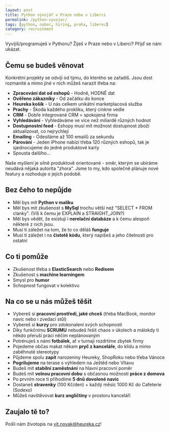 ```yaml
---
layout: post
title: Python vývojář v Praze nebo v Liberci
permalink: /python-vyvojar/
tags: [python, nabor, hiring, praha, liberec]
category: recruitment
---
```


Vyvíjíš/programuješ v Pythonu? Žiješ v Praze nebo v Liberci? Přijď se nám ukázat.

## Čemu se budeš věnovat
Konkrétní projekty se odvíjí od týmu, do kterého se zařadíš. Jsou dost rozmanité a mimo jíné v nich můžeš narazit třeba na:
* **Zpracování dat od eshopů** - Hodně, HODNĚ dat
* **Ověřeno zákazníky** - Od začátku do konce
* **Heureka košík** - U nás celkem unikátní marketplacová služba
* **Prachy** - Škoda každého prokliku, který cinkne vedle
* **CRM** - Dobře integrované CRM = spokojená firma
* **Vyhledávání** - Vyhledáváme ve více než miliardě různých hodnot
* **Dostupnostní feed** - Eshopy musí mít možnost dostupnost zboží aktualizovat, co nejrychleji
* **Emailing** - Odesíláme až 100 emailů za sekundu
* **Párování** - Jeden iPhone nabízí třeba 120 různých eshopů, tak je sjednocujeme do jedné produktové karty
* Spousta dalšího...

Naše myšlení je silně produktově orientované - směr, kterým se ubíráme neudává nějaká autorita "zhora". Jsme to my, kdo
společně plánuje nové featury a rozhoduje o jejich podobě.

## Bez čeho to nepůjde
* Měl bys mít **Python v malíku**
* Měl bys mít zkušenost s **MySql** trochu větší než "SELECT * FROM clanky". (Víš k čemu je EXPLAIN a STRAIGHT_JOIN?)
* Měl bys vědět, že existují i **nerelační databáze** a k čemu alespoň některé z nich jsou.
* Musí ti záležet na tom, že to co děláš **funguje**
* Musí ti záležet i na **čistotě kódu**, který napíšeš a jeho čitelnosti pro ostatní

## Co ti pomůže
* Zkušenost třeba s **ElasticSearch** nebo **Redisem**
* Zkušenost s **machine learningem**
* Smysl pro **humor**
* Schopnost fungovat v kolektivu

## Na co se u nás můžeš těšit
* Vybereš si **pracovní prostředí, jaké chceš** (třeba MacBook, monitor navíc nebo i zvedací stůl)
* Vybereš si **kurzy** pro zdokonalení svých schopností
* Díky funkčnímu **SCRUMU** nebudeš řešit chaos v úkolech a málokdy ti někdo přeruší práci něčím neplánovaným
* Potrénuješ s námi **fotbálek**, ať v turnaji rozdrtíme zbytek firmy
* Pojedeme občas makat někam **pryč z kanceláře**, do klidu a mimo zaběhnuté stereotypy
* Půjdeme spolu **zapít** narozeniny Heureky, ShopRoku nebo třeba Vánoce
* **Pogrilujeme** na terase s výhledem na Ještěd nebo Vltavu
* Budeš mít **stabilní zaměstnání** na hlavní pracovní poměr
* Budeš mít **volnou pracovní dobu** s občasnou možností **práce z domova**
* Po prvním roce ti přihodíme **5 dnů dovolené navíc**
* Dostaneš **stravenky** (100 Kč/den) + každý měsíc 1000 Kč do Cafeterie (Sodexo)
* Můžeš navštěvovat **kurz angličtiny** v prostoru kanceláří

## Zaujalo tě to?
Pošli nám životopis na [vit.novak@heureka.cz](mailto:vit.novak@heureka.cz "poslat email")!
